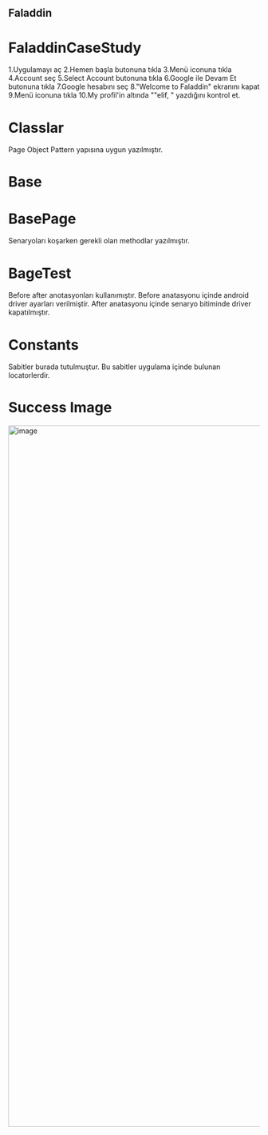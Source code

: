 ## Faladdin


# FaladdinCaseStudy
1.Uygulamayı aç
2.Hemen başla butonuna tıkla
3.Menü iconuna tıkla
4.Account seç
5.Select Account butonuna tıkla
6.Google ile Devam Et butonuna tıkla
7.Google hesabını seç
8."Welcome to Faladdin" ekranını kapat
9.Menü iconuna tıkla
10.My profil'in altında ""elif, " yazdığını kontrol et.
# Classlar
Page Object Pattern yapısına uygun yazılmıştır.

# Base
# BasePage
Senaryoları koşarken gerekli olan methodlar yazılmıştır.

# BageTest
Before after anotasyonları kullanımıştır. Before anatasyonu içinde android driver ayarları verilmiştir. After anatasyonu içinde senaryo bitiminde driver kapatılmıştır.

# Constants
Sabitler burada tutulmuştur. Bu sabitler uygulama içinde bulunan locatorlerdir.
# Success Image
<img width="1402" alt="image" src="https://user-images.githubusercontent.com/96677839/204251310-c6184ec7-5b2a-4477-893d-efecac7d5802.png">

